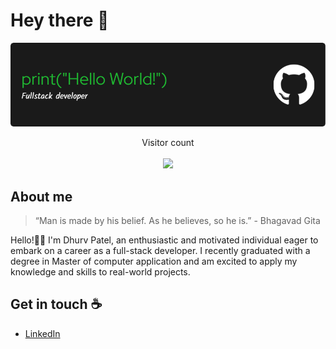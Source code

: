 # Hey there :wave:

<img src="https://github.com/dhruv-patel-07/dhruv-patel-07/blob/main/resources/banner.png" alt="Hello world">

<p align="center"> 
  Visitor count<br><br>
  <img src="https://komarev.com/ghpvc/?username=dhruv-patel-07" />
</p>


## About me
> “Man is made by his belief. As he believes, so he is.”  - Bhagavad Gita

Hello!👋🏻 I'm Dhurv Patel, an enthusiastic and motivated individual eager to embark on a career as a full-stack developer. I recently graduated with a degree in Master of computer application and am excited to apply my knowledge and skills to real-world projects.


## Get in touch :coffee:
  - [LinkedIn](https://www.linkedin.com/in/dhruvpatel0707)
